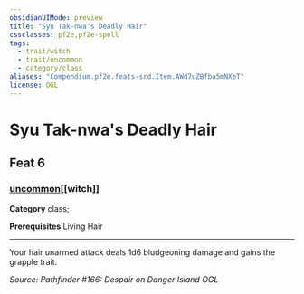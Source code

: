 ```yaml
---
obsidianUIMode: preview
title: "Syu Tak-nwa's Deadly Hair"
cssclasses: pf2e,pf2e-spell
tags:
  - trait/witch
  - trait/uncommon
  - category/class
aliases: "Compendium.pf2e.feats-srd.Item.AWd7uZBfba5mNXeT"
license: OGL
---
```

# Syu Tak-nwa's Deadly Hair
## Feat 6
### [uncommon](uncommon "Uncommon Rarity Trait")[[witch]]

**Category** class; 



**Prerequisites** Living Hair
* * *
Your hair unarmed attack deals 1d6 bludgeoning damage and gains the grapple trait.

*Source: Pathfinder #166: Despair on Danger Island*
*OGL*